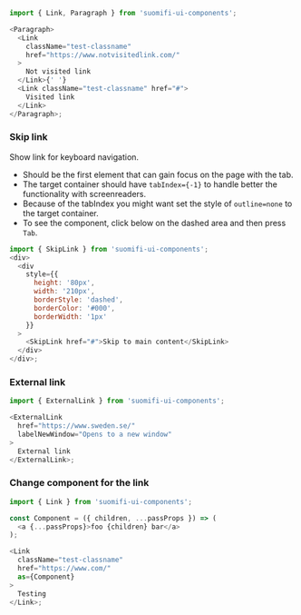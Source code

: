 ```js
import { Link, Paragraph } from 'suomifi-ui-components';

<Paragraph>
  <Link
    className="test-classname"
    href="https://www.notvisitedlink.com/"
  >
    Not visited link
  </Link>{' '}
  <Link className="test-classname" href="#">
    Visited link
  </Link>
</Paragraph>;
```

### Skip link

Show link for keyboard navigation.

- Should be the first element that can gain focus on the page with the tab.
- The target container should have `tabIndex={-1}` to handle better the functionality with screenreaders.
- Because of the tabIndex you might want set the style of `outline=none` to the target container.
- To see the component, click below on the dashed area and then press `Tab`.

```js
import { SkipLink } from 'suomifi-ui-components';
<div>
  <div
    style={{
      height: '80px',
      width: '210px',
      borderStyle: 'dashed',
      borderColor: '#000',
      borderWidth: '1px'
    }}
  >
    <SkipLink href="#">Skip to main content</SkipLink>
  </div>
</div>;
```

### External link

```js
import { ExternalLink } from 'suomifi-ui-components';

<ExternalLink
  href="https://www.sweden.se/"
  labelNewWindow="Opens to a new window"
>
  External link
</ExternalLink>;
```

### Change component for the link

```js
import { Link } from 'suomifi-ui-components';

const Component = ({ children, ...passProps }) => (
  <a {...passProps}>foo {children} bar</a>
);

<Link
  className="test-classname"
  href="https://www.com/"
  as={Component}
>
  Testing
</Link>;
```
